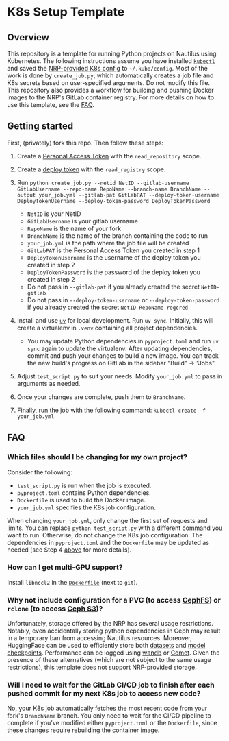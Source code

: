 # K8s Setup Template

## Overview

This repository is a template for running Python projects on Nautilus using Kubernetes. The following instructions assume you have installed [`kubectl`](https://kubernetes.io/docs/tasks/tools/) and saved the [NRP-provided K8s config](https://portal.nrp-nautilus.io/authConfig) to `~/.kube/config`. Most of the work is done by `create_job.py`, which automatically creates a job file and K8s secrets based on user-specified arguments. Do not modify this file. This repository also provides a workflow for building and pushing Docker images to the NRP's GitLab container registry. For more details on how to use this template, see the [FAQ](#faq). 

## Getting started

First, (privately) fork this repo. Then follow these steps:

1. Create a [Personal Access Token](https://docs.gitlab.com/ee/user/profile/personal_access_tokens.html) with the `read_repository` scope.
2. Create a [deploy token](https://docs.gitlab.com/ce/user/project/deploy_tokens/) with the `read_registry` scope.
3. Run `python create_job.py --netid NetID --gitlab-username GitLabUsername --repo-name RepoName --branch-name BranchName --output your_job.yml --gitlab-pat GitLabPAT --deploy-token-username DeployTokenUsername --deploy-token-password DeployTokenPassword`
    - `NetID` is your NetID
    - `GitLabUsername` is your gitlab username
    - `RepoName` is the name of your fork
    - `BranchName` is the name of the branch containing the code to run
    - `your_job.yml` is the path where the job file will be created
    - `GitLabPAT` is the Personal Access Token you created in step 1
    - `DeployTokenUsername` is the username of the deploy token you created in step 2
    - `DeployTokenPassword` is the password of the deploy token you created in step 2
    - Do not pass in `--gitlab-pat` if you already created the secret `NetID-gitlab`
    - Do not pass in `--deploy-token-username` or `--deploy-token-password` if you already created the secret `NetID-RepoName-regcred`

4. Install and use [`uv`](https://docs.astral.sh/uv/getting-started/installation/) for local development. Run `uv sync`. Initially, this will create a virtualenv in `.venv` containing all project dependencies.
    - You may update Python dependencies in `pyproject.toml` and run `uv sync` again to update the virtualenv. After updating dependencies, commit and push your changes to build a new image. You can track the new build\'s progress on GitLab in the sidebar \"Build\" -> \"Jobs\".
5. Adjust `test_script.py` to suit your needs. Modify `your_job.yml` to pass in arguments as needed.
6. Once your changes are complete, push them to `BranchName`.
7. Finally, run the job with the following command: `kubectl create -f your_job.yml`

## FAQ

### Which files should I be changing for my own project?

Consider the following:
- `test_script.py` is run when the job is executed.
- `pyproject.toml` contains Python dependencies.
- `Dockerfile` is used to build the Docker image.
- `your_job.yml` specifies the K8s job configuration.

When changing `your_job.yml`, only change the first set of requests and limits. You can replace `python test_script.py` with a different command you want to run. Otherwise, do not change the K8s job configuration. The dependencies in `pyproject.toml` and the `Dockerfile` may be updated as needed (see Step 4 [above](#getting-started) for more details).

### How can I get multi-GPU support?

Install `libnccl2` in the [`Dockerfile`](https://gitlab.nrp-nautilus.io/varuniyer/k8s-setup-template/-/blob/main/Dockerfile?ref_type=heads#L8) (next to `git`).

### Why not include configuration for a PVC (to access [CephFS](https://nrp.ai/documentation/userdocs/storage/ceph/)) or `rclone` (to access [Ceph S3](https://nrp.ai/documentation/userdocs/storage/ceph-s3/))?

Unfortunately, storage offered by the NRP has several usage restrictions. Notably, even accidentally storing python dependencies in Ceph may result in a temporary ban from accessing Nautilus resources. Moreover, HuggingFace can be used to efficiently store both [datasets](https://huggingface.co/docs/datasets/en/create_dataset) and [model checkpoints](https://huggingface.co/docs/huggingface_hub/en/guides/upload). Performance can be logged using [wandb](https://docs.wandb.ai/) or [Comet](https://www.comet.com/docs/). Given the presence of these alternatives (which are not subject to the same usage restrictions), this template does not support NRP-provided storage.

### Will I need to wait for the GitLab CI/CD job to finish after each pushed commit for my next K8s job to access new code?

No, your K8s job automatically fetches the most recent code from your fork's `BranchName` branch. You only need to wait for the CI/CD pipeline to complete if you've modified either `pyproject.toml` or the `Dockerfile`, since these changes require rebuilding the container image.